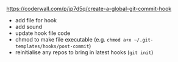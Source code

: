 https://coderwall.com/p/jp7d5q/create-a-global-git-commit-hook

- add file for hook
- add sound
- update hook file code
- chmod to make file executable (e.g. `chmod a+x ~/.git-templates/hooks/post-commit`)
- reinitialise any repos to bring in latest hooks (`git init`)
